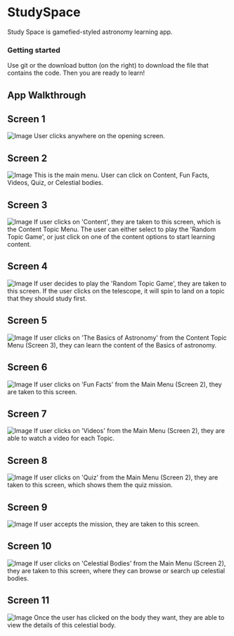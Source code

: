 # StudySpace
 
Study Space is gamefied-styled astronomy learning app.

### Getting started
Use git or the download button (on the right) to download the file that contains the code. Then you are ready to learn!
## App Walkthrough

## Screen 1
![Image](https://github.com/sarahmemon/StudySpace/blob/master/screen1.png)
User clicks anywhere on the opening screen.
## Screen 2
![Image](https://github.com/sarahmemon/StudySpace/blob/master/screen2.png)
This is the main menu. User can click on Content, Fun Facts, Videos, Quiz, or Celestial bodies.
## Screen 3
![Image](https://github.com/sarahmemon/StudySpace/blob/master/screen3.png)
If user clicks on 'Content', they are taken to this screen, which is the Content Topic Menu. The user can either select to play the 'Random Topic Game', or just click on one of the content options to start learning content.
## Screen 4
![Image](https://github.com/sarahmemon/StudySpace/blob/master/screen4.png)
If user decides to play the 'Random Topic Game', they are taken to this screen. If the user clicks on the telescope, it will spin to land on a topic that they should study first.
## Screen 5
![Image](https://github.com/sarahmemon/StudySpace/blob/master/screen5.png)
If user clicks on 'The Basics of Astronomy' from the Content Topic Menu (Screen 3), they can learn the content of the Basics of astronomy.
## Screen 6
![Image](https://github.com/sarahmemon/StudySpace/blob/master/screen6.png)
If user clicks on 'Fun Facts' from the Main Menu (Screen 2), they are taken to this screen.
## Screen 7
![Image](https://github.com/sarahmemon/StudySpace/blob/master/screen7.png)
If user clicks on 'Videos' from the Main Menu (Screen 2), they are able to watch a video for each Topic.
## Screen 8
![Image](https://github.com/sarahmemon/StudySpace/blob/master/screen8.png)
If user clicks on 'Quiz' from the Main Menu (Screen 2), they are taken to this screen, which shows them the quiz mission.
## Screen 9
![Image](https://github.com/sarahmemon/StudySpace/blob/master/screen9.png)
If user accepts the mission, they are taken to this screen.
## Screen 10
![Image](https://github.com/sarahmemon/StudySpace/blob/master/screen10.png)
If user clicks on 'Celestial Bodies' from the Main Menu (Screen 2), they are taken to this screen, where they can browse or search up celestial bodies.
## Screen 11
![Image](https://github.com/sarahmemon/StudySpace/blob/master/screen11.png)
Once the user has clicked on the body they want, they are able to view the details of this celestial body.
